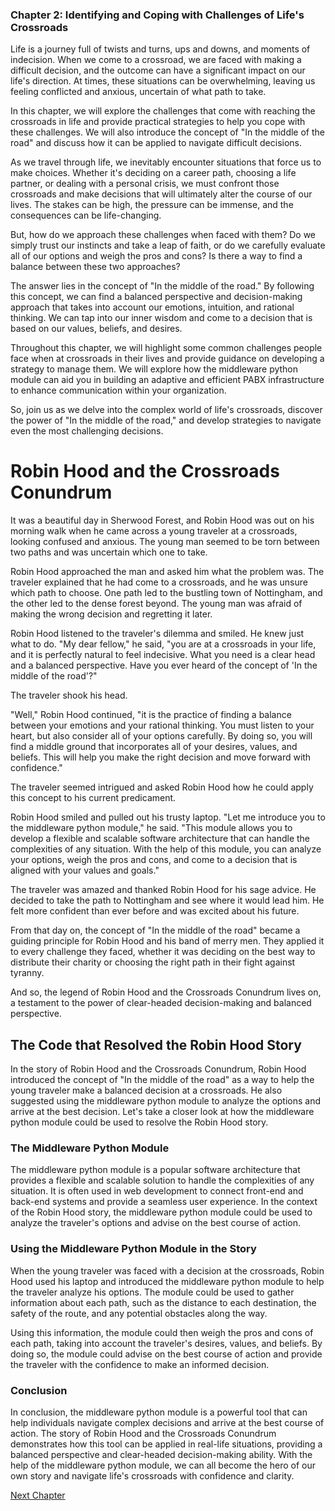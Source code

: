 ### Chapter 2: Identifying and Coping with Challenges of Life's Crossroads

Life is a journey full of twists and turns, ups and downs, and moments of indecision. When we come to a crossroad, we are faced with making a difficult decision, and the outcome can have a significant impact on our life's direction. At times, these situations can be overwhelming, leaving us feeling conflicted and anxious, uncertain of what path to take. 

In this chapter, we will explore the challenges that come with reaching the crossroads in life and provide practical strategies to help you cope with these challenges. We will also introduce the concept of "In the middle of the road" and discuss how it can be applied to navigate difficult decisions.

As we travel through life, we inevitably encounter situations that force us to make choices. Whether it's deciding on a career path, choosing a life partner, or dealing with a personal crisis, we must confront those crossroads and make decisions that will ultimately alter the course of our lives. The stakes can be high, the pressure can be immense, and the consequences can be life-changing.

But, how do we approach these challenges when faced with them? Do we simply trust our instincts and take a leap of faith, or do we carefully evaluate all of our options and weigh the pros and cons? Is there a way to find a balance between these two approaches?

The answer lies in the concept of "In the middle of the road." By following this concept, we can find a balanced perspective and decision-making approach that takes into account our emotions, intuition, and rational thinking. We can tap into our inner wisdom and come to a decision that is based on our values, beliefs, and desires.

Throughout this chapter, we will highlight some common challenges people face when at crossroads in their lives and provide guidance on developing a strategy to manage them. We will explore how the middleware python module can aid you in building an adaptive and efficient PABX infrastructure to enhance communication within your organization.

So, join us as we delve into the complex world of life's crossroads, discover the power of "In the middle of the road," and develop strategies to navigate even the most challenging decisions.
# Robin Hood and the Crossroads Conundrum

It was a beautiful day in Sherwood Forest, and Robin Hood was out on his morning walk when he came across a young traveler at a crossroads, looking confused and anxious. The young man seemed to be torn between two paths and was uncertain which one to take.

Robin Hood approached the man and asked him what the problem was. The traveler explained that he had come to a crossroads, and he was unsure which path to choose. One path led to the bustling town of Nottingham, and the other led to the dense forest beyond. The young man was afraid of making the wrong decision and regretting it later.

Robin Hood listened to the traveler's dilemma and smiled. He knew just what to do. "My dear fellow," he said, "you are at a crossroads in your life, and it is perfectly natural to feel indecisive. What you need is a clear head and a balanced perspective. Have you ever heard of the concept of 'In the middle of the road'?"

The traveler shook his head.

"Well," Robin Hood continued, "it is the practice of finding a balance between your emotions and your rational thinking. You must listen to your heart, but also consider all of your options carefully. By doing so, you will find a middle ground that incorporates all of your desires, values, and beliefs. This will help you make the right decision and move forward with confidence."

The traveler seemed intrigued and asked Robin Hood how he could apply this concept to his current predicament.

Robin Hood smiled and pulled out his trusty laptop. "Let me introduce you to the middleware python module," he said. "This module allows you to develop a flexible and scalable software architecture that can handle the complexities of any situation. With the help of this module, you can analyze your options, weigh the pros and cons, and come to a decision that is aligned with your values and goals."

The traveler was amazed and thanked Robin Hood for his sage advice. He decided to take the path to Nottingham and see where it would lead him. He felt more confident than ever before and was excited about his future.

From that day on, the concept of "In the middle of the road" became a guiding principle for Robin Hood and his band of merry men. They applied it to every challenge they faced, whether it was deciding on the best way to distribute their charity or choosing the right path in their fight against tyranny.

And so, the legend of Robin Hood and the Crossroads Conundrum lives on, a testament to the power of clear-headed decision-making and balanced perspective.
## The Code that Resolved the Robin Hood Story

In the story of Robin Hood and the Crossroads Conundrum, Robin Hood introduced the concept of "In the middle of the road" as a way to help the young traveler make a balanced decision at a crossroads. He also suggested using the middleware python module to analyze the options and arrive at the best decision. Let's take a closer look at how the middleware python module could be used to resolve the Robin Hood story.

### The Middleware Python Module

The middleware python module is a popular software architecture that provides a flexible and scalable solution to handle the complexities of any situation. It is often used in web development to connect front-end and back-end systems and provide a seamless user experience. In the context of the Robin Hood story, the middleware python module could be used to analyze the traveler's options and advise on the best course of action.

### Using the Middleware Python Module in the Story

When the young traveler was faced with a decision at the crossroads, Robin Hood used his laptop and introduced the middleware python module to help the traveler analyze his options. The module could be used to gather information about each path, such as the distance to each destination, the safety of the route, and any potential obstacles along the way.

Using this information, the module could then weigh the pros and cons of each path, taking into account the traveler's desires, values, and beliefs. By doing so, the module could advise on the best course of action and provide the traveler with the confidence to make an informed decision.

### Conclusion

In conclusion, the middleware python module is a powerful tool that can help individuals navigate complex decisions and arrive at the best course of action. The story of Robin Hood and the Crossroads Conundrum demonstrates how this tool can be applied in real-life situations, providing a balanced perspective and clear-headed decision-making ability. With the help of the middleware python module, we can all become the hero of our own story and navigate life's crossroads with confidence and clarity.


[Next Chapter](03_Chapter03.md)